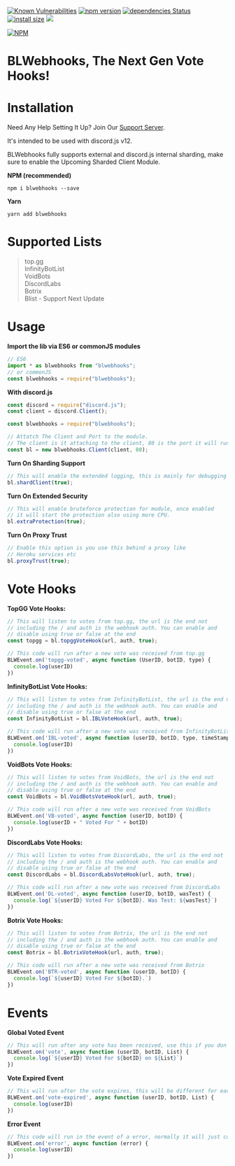 [![Known Vulnerabilities](https://snyk.io/test/github/Strider-Bot/BLWebhooks/badge.svg)](https://snyk.io/test/github/Strider-Bot/BLWebhooks)
[![npm version](https://badge.fury.io/js/blwebhooks.svg)](https://badge.fury.io/js/blwebhooks)
[![dependencies Status](https://status.david-dm.org/gh/Strider-Bot/BLWebhooks.svg)](https://david-dm.org/Strider-Bot/BLWebhooks)
[![install size](https://packagephobia.com/badge?p=blwebhooks)](https://packagephobia.com/result?p=blwebhooks)
[![](https://data.jsdelivr.com/v1/package/npm/blwebhooks/badge?style=rounded)](https://www.jsdelivr.com/package/npm/blwebhooks)

[![NPM](https://nodei.co/npm/blwebhooks.png?downloads=true&downloadRank=true&stars=true)](https://nodei.co/npm/blwebhooks/)

# BLWebhooks, The Next Gen Vote Hooks!

# Installation

Need Any Help Setting It Up? Join Our [Support Server](https://discord.gg/8j4ZkpPvzP).

It's intended to be used with discord.js v12.

BLWebhooks fully supports external and discord.js internal sharding, make sure to enable the Upcoming Sharded Client Module.

**NPM (recommended)**
```
npm i blwebhooks --save
```

**Yarn**
```
yarn add blwebhooks
```

# Supported Lists
> top.gg<br>
> InfinityBotList<br>
> VoidBots<br>
> DiscordLabs<br>
> Botrix<br>
> Blist - Support Next Update<br>

# Usage

**Import the lib via ES6 or commonJS modules**
```js
// ES6
import * as blwebhooks from "blwebhooks";
// or commonJS
const blwebhooks = require("blwebhooks");
```

**With discord.js**
```js
const discord = require("discord.js");
const client = discord.Client();

const blwebhooks = require("blwebhooks");

// Attatch The Client and Port to the module.
// The client is it attaching to the client, 80 is the port it will run on
const bl = new blwebhooks.Client(client, 80);
```

**Turn On Sharding Support**
```js
// This will enable the extended logging, this is mainly for debugging purposes
bl.shardClient(true);
```

**Turn On Extended Security**
```js
// This will enable bruteforce protection for module, once enabled
// it will start the protection also using more CPU.
bl.extraProtection(true);
```

**Turn On Proxy Trust**
```js
// Enable this option is you use this behind a proxy like
// Heroku services etc
bl.proxyTrust(true);
```

# Vote Hooks

**TopGG Vote Hooks:**
```js
// This will listen to votes from top.gg, the url is the end not
// including the / and auth is the webhook auth. You can enable and
// disable using true or false at the end
const topgg = bl.topggVoteHook(url, auth, true);

// This code will run after a new vote was received from top.gg
BLWEvent.on('topgg-voted', async function (UserID, botID, type) {
  console.log(userID)
})
```

**InfinityBotList Vote Hooks:**
```js
// This will listen to votes from InfinityBotList, the url is the end not
// including the / and auth is the webhook auth. You can enable and
// disable using true or false at the end
const InfinityBotList = bl.IBLVoteHook(url, auth, true);

// This code will run after a new vote was received from InfinityBotList
BLWEvent.on('IBL-voted', async function (userID, botID, type, timeStamp) {
  console.log(userID)
})
```

**VoidBots Vote Hooks:**
```js
// This will listen to votes from VoidBots, the url is the end not
// including the / and auth is the webhook auth. You can enable and
// disable using true or false at the end
const VoidBots = bl.VoidBotsVoteHook(url, auth, true);

// This code will run after a new vote was received from VoidBots
BLWEvent.on('VB-voted', async function (userID, botID) {
  console.log(userID + " Voted For " + botID)
})
```

**DiscordLabs Vote Hooks:**
```js
// This will listen to votes from DiscordLabs, the url is the end not
// including the / and auth is the webhook auth. You can enable and
// disable using true or false at the end
const DiscordLabs = bl.DiscordLabsVoteHook(url, auth, true);

// This code will run after a new vote was received from DiscordLabs
BLWEvent.on('DL-voted', async function (userID, botID, wasTest) {
  console.log(`${userID} Voted For ${botID}. Was Test: ${wasTest}`)
})
```

**Botrix Vote Hooks:**
```js
// This will listen to votes from Botrix, the url is the end not
// including the / and auth is the webhook auth. You can enable and
// disable using true or false at the end
const Botrix = bl.BotrixVoteHook(url, auth, true);

// This code will run after a new vote was received from Botrix
BLWEvent.on('BTR-voted', async function (userID, botID) {
  console.log(`${userID} Voted For ${botID}.`)
})
```

# Events

**Global Voted Event**
```js
// This will run after any vote has been received, use this if you don't want seprate events for each list
BLWEvent.on('vote', async function (userID, botID, List) {
  console.log(`${userID} Voted For ${botID} on ${List}`)
})
```

**Vote Expired Event**
```js
// This will run after the vote expires, this will be different for each list
BLWEvent.on('vote-expired', async function (userID, botID, List) {
  console.log(userID)
})
```

**Error Event**
```js
// This code will run in the event of a error, normally it will just console.log the error but you can add custom error events here
BLWEvent.on('error', async function (error) {
  console.log(userID)
})
```
